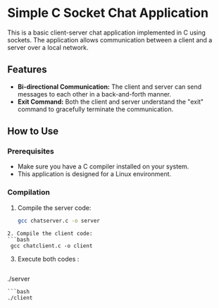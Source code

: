 # Simple C Socket Chat Application

This is a basic client-server chat application implemented in C using sockets. The application allows communication between a client and a server over a local network.

## Features

- **Bi-directional Communication:** The client and server can send messages to each other in a back-and-forth manner.
- **Exit Command:** Both the client and server understand the "exit" command to gracefully terminate the communication.

## How to Use

### Prerequisites

- Make sure you have a C compiler installed on your system.
- This application is designed for a Linux environment.

### Compilation

1. Compile the server code:

   ```bash
   gcc chatserver.c -o server
  ```
2. Compile the client code:
  ```bash
   gcc chatclient.c -o client
  ```
3. Execute both codes :
    ```bash
  ./server
  ```
```bash
  ./client
  ```
